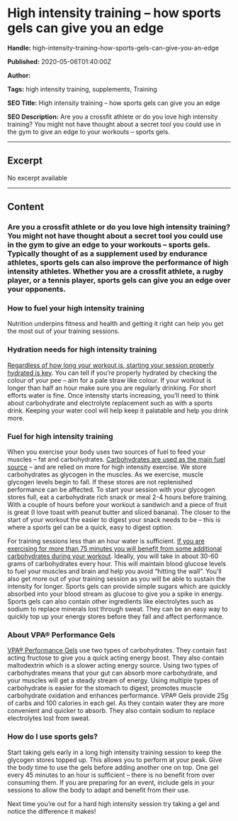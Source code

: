 # High intensity training – how sports gels can give you an edge

**Handle:** high-intensity-training-how-sports-gels-can-give-you-an-edge

**Published:** 2020-05-06T01:40:00Z

**Author:**  

**Tags:** high intensity training, supplements, Training

**SEO Title:** High intensity training – how sports gels can give you an edge

**SEO Description:** Are you a crossfit athlete or do you love high intensity training? You might not have thought about a secret tool you could use in the gym to give an edge to your workouts – sports gels.

---

## Excerpt

No excerpt available

---

## Content

### Are you a crossfit athlete or do you love high intensity training? You might not have thought about a secret tool you could use in the gym to give an edge to your workouts – sports gels. Typically thought of as a supplement used by endurance athletes, sports gels can also improve the performance of high intensity athletes. Whether you are a crossfit athlete, a rugby player, or a tennis player, sports gels can give you an edge over your opponents.

### How to fuel your high intensity training

Nutrition underpins fitness and health and getting it right can help you get the most out of your training sessions.

### Hydration needs for high intensity training

[Regardless of how long your workout is, starting your session properly hydrated is key](https://www.sportsdietitians.com.au/factsheets/food-for-your-sport/crossfit/). You can tell if you’re properly hydrated by checking the colour of your pee – aim for a pale straw like colour. If your workout is longer than half an hour make sure you are regularly drinking. For short efforts water is fine. Once intensity starts increasing, you’ll need to think about carbohydrate and electrolyte replacement such as with a sports drink. Keeping your water cool will help keep it palatable and help you drink more.

### Fuel for high intensity training

When you exercise your body uses two sources of fuel to feed your muscles – fat and carbohydrates. [Carbohydrates are used as the main fuel source](https://www.ncbi.nlm.nih.gov/pmc/articles/PMC6019055/) – and are relied on more for high intensity exercise. We store carbohydrates as glycogen in the muscles. As we exercise, muscle glycogen levels begin to fall. If these stores are not replenished performance can be affected. To start your session with your glycogen stores full, eat a carbohydrate rich snack or meal 2-4 hours before training. With a couple of hours before your workout a sandwich and a piece of fruit is great (I love toast with peanut butter and sliced banana). The closer to the start of your workout the easier to digest your snack needs to be – this is where a sports gel can be a quick, easy to digest option.

For training sessions less than an hour water is sufficient. [If you are exercising for more than 75 minutes you will benefit from some additional carbohydrates during your workout](https://www.healthline.com/nutrition/eat-before-workout#section1). Ideally, you will take in about 30-60 grams of carbohydrates every hour. This will maintain blood glucose levels to fuel your muscles and brain and help you avoid “hitting the wall”. You’ll also get more out of your training session as you will be able to sustain the intensity for longer. Sports gels can provide simple sugars which are quickly absorbed into your blood stream as glucose to give you a spike in energy. Sports gels can also contain other ingredients like electrolytes such as sodium to replace minerals lost through sweat. They can be an easy way to quickly top up your energy stores before they fall and affect performance.

### About VPA® Performance Gels

[VPA® Performance Gels](/products/performance-gel-12-pack-3-flavours) use two types of carbohydrates. They contain fast acting fructose to give you a quick acting energy boost. They also contain maltodextrin which is a slower acting energy source. Using two types of carbohydrates means that your gut can absorb more carbohydrate, and your muscles will get a steady stream of energy. Using multiple types of carbohydrate is easier for the stomach to digest, promotes muscle carbohydrate oxidation and enhances performance. VPA® Gels provide 25g of carbs and 100 calories in each gel. As they contain water they are more convenient and quicker to absorb. They also contain sodium to replace electrolytes lost from sweat.

### How do I use sports gels?

Start taking gels early in a long high intensity training session to keep the glycogen stores topped up. This allows you to perform at your peak. Give the body time to use the gels before adding another one on top. One gel every 45 minutes to an hour is sufficient – there is no benefit from over consuming them. If you are preparing for an event, include gels in your sessions to allow the body to adapt and benefit from their use.

Next time you’re out for a hard high intensity session try taking a gel and notice the difference it makes!

